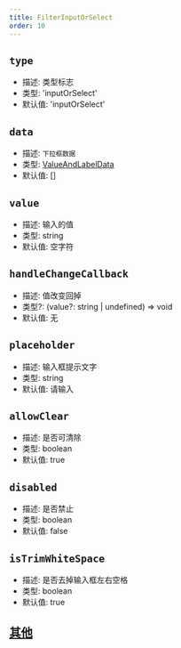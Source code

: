 ```yaml
---
title: FilterInputOrSelect
order: 10
---
```


## `type`

- 描述: 类型标志
- 类型: 'inputOrSelect'
- 默认值: 'inputOrSelect'

## `data`

- 描述: `下拉框数据`
- 类型: [ValueAndLabelData](./filter-base#valueandlabeldata)
- 默认值: []

## `value`

- 描述: 输入的值
- 类型: string
- 默认值: 空字符

## `handleChangeCallback`

- 描述: 值改变回掉
- 类型?: (value?: string | undefined) => void
- 默认值: 无

## `placeholder`

- 描述: 输入框提示文字
- 类型: string
- 默认值: 请输入

## `allowClear`

- 描述: 是否可清除
- 类型: boolean
- 默认值: true

## `disabled`

- 描述: 是否禁止
- 类型: boolean
- 默认值: false

## `isTrimWhiteSpace`

- 描述: 是否去掉输入框左右空格
- 类型: boolean
- 默认值: true

## [其他](./filter-base#filterbase)
